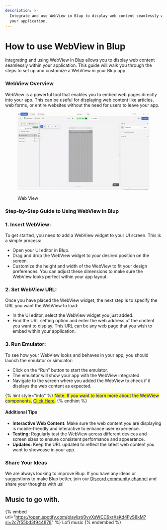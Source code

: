 ```yaml
---
description: >-
  Integrate and use WebView in Blup to display web content seamlessly within
  your application.
---
```


# How to use WebView in Blup

Integrating and using WebView in Blup allows you to display web content seamlessly within your application. This guide will walk you through the steps to set up and customize a WebView in your Blup app.

### WebView Overview

WebView is a powerful tool that enables you to embed web pages directly into your app. This can be useful for displaying web content like articles, web forms, or entire websites without the need for users to leave your app.

<figure><img src=".gitbook/assets/webview-.gif" alt="Web View"><figcaption><p>Web View</p></figcaption></figure>

### Step-by-Step Guide to Using WebView in Blup

### 1. **Insert WebView**:

To get started, you need to add a WebView widget to your UI screen. This is a simple process:

* Open your UI editor in Blup.
* Drag and drop the WebView widget to your desired position on the screen.
* Customize the height and width of the WebView to fit your design preferences. You can adjust these dimensions to make sure the WebView looks perfect within your app layout.

### 2. Set WebView URL:

Once you have placed the WebView widget, the next step is to specify the URL you want the WebView to load:

* In the UI editor, select the WebView widget you just added.
* Find the URL setting option and enter the web address of the content you want to display. This URL can be any web page that you wish to embed within your application.

### 3. Run Emulator:

To see how your WebView looks and behaves in your app, you should launch the emulator or simulator:

* Click on the “Run” button to start the emulator.
* The emulator will show your app with the WebView integrated.
* Navigate to the screen where you added the WebView to check if it displays the web content as expected.

{% hint style="info" %}
<mark style="color:blue;">Note: If you want to learn more about the WebView components,</mark> [<mark style="color:blue;">Click Here</mark>](wiki/design-ui/insert-widgets/web-view-widget.md)<mark style="color:blue;">.</mark>
{% endhint %}

#### Additional Tips

* **Interactive Web Content:** Make sure the web content you are displaying is mobile-friendly and interactive to enhance user experience.
* **Testing:** Regularly test the WebView across different devices and screen sizes to ensure consistent performance and appearance.
* **Updates:** Keep the URL updated to reflect the latest web content you want to showcase in your app.

### Share Your Ideas

We are always looking to improve Blup. If you have any ideas or suggestions to make Blup better, join our  [Discord community channel](https://discord.com/channels/940632966093234176/965313562425823303) and share your thoughts with us!

## Music to go with.

{% embed url="https://open.spotify.com/playlist/0vvXsWCC9xrXsKd4FyS8kM?si=2c7f55bd3f944878" %}
Lofi music
{% endembed %}
